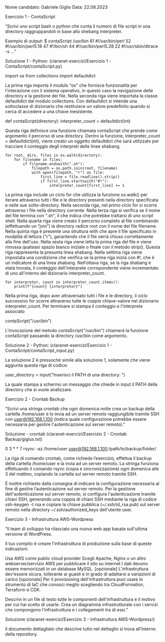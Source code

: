 Nome candidato: Gabriele Giglio
Data: 22.08.2023

Esercizio 1 - ContaScript

“Scrivi uno script bash o python che conta il numero di file script in una directory raggruppandoli in base allo shebang interpreter. 

Esempio di output: 
$ contaScript /usr/bin
81 #!/usr/bin/perl
52 #!/usr/bin/perl5.18
47 #!/bin/sh
44 #!/usr/bin/perl5.28
22 #!/usr/sbin/dtrace -s
…”

Soluzione 1 - Python: (claranet-esercizi/Esercizio 1 - ContaScript/contaScript.py)

import os
from collections import defaultdict

La prima riga importa il modulo “os” che fornisce funzionalità per l'interazione con il sistema operativo, in questo caso la navigazione delle directory e la gestione dei file.
Nella seconda riga viene importata la classe defaultdict dal modulo collections. Con defaultdict si intende una sottoclasse di dizionario che restituisce un valore predefinito quando si cerca di accedere a una chiave inesistente.

def contaScript(directory):
    interpreter_count = defaultdict(int)

Questa riga definisce una funzione chiamata contaScript che prende come argomento il percorso di una directory.
Dentro la funzione, interpreter_count = defaultdict(int), viene creato un oggetto defaultdict che sarà utilizzato per tracciare il conteggio degli interpreti delle linee shabang.

    for root, dirs, files in os.walk(directory):
        for filename in files:
            if filename.endswith(".sh"):
                filepath = os.path.join(root, filename)
                with open(filepath, "r") as file:
                    first_line = file.readline().strip()
                    if first_line.startswith("#!"):
                        interpreter_count[first_line] += 1

La prima riga include un ciclo for che utilizza la funzione os.walk() per iterare attraverso tutti i file e le directory presenti nella directory specificata e nelle sue sotto-directory.
Nella seconda riga, nel primo ciclo for si scorre attraverso i file nella directory corrente.
Nella terza riga si verifica se il nome del file termina con ".sh", il che indica che potrebbe trattarsi di uno script shell.
Nella quarta riga viene creato il percorso completo al file combinando (effettuando un “join”) la directory radice root con il nome del file filename.
Nella quinta riga è presente una struttura with che apre il file specificato in modalità di lettura ("r"), garantendo che il file verrà chiuso correttamente alla fine dell'uso.
Nella sesta riga viene letta la prima riga del file e viene rimossa qualsiasi spazio bianco iniziale o finale con il metodo strip(). Questa riga rappresenta la presunta linea shabang.
Nella settima riga viene impostata una condizione che verifica se la prima riga inizia con #!, che è un indicatore di una linea shabang.
Nell’ottava riga, se la riga shabang è stata trovata, il conteggio dell'interprete corrispondente viene incrementato di uno all'interno del dizionario interpreter_count.

    for interpreter, count in interpreter_count.items():
        print(f"{count} {interpreter}")

Nella prima riga, dopo aver attraversato tutti i file e le directory, il ciclo successivo for scorre attraverso tutte le coppie chiave-valore nel dizionario interpreter_count.
Per terminare si stampa il conteggio e l'interprete associato

contaScript("/usr/bin")

L'invocazione del metodo contaScript("/usr/bin") chiamerà la funzione contaScript passando la directory /usr/bin come argomento.

Soluzione 2 - Python: (claranet-esercizi/Esercizio 1 - ContaScript/contaScript_input.py)

La soluzione 2 è pressoché simile alla soluzione 1, solamente che viene aggiunta questa riga di codice: 

user_directory = input("Inserisci il PATH di una directory: ")

La quale stampa a schermo un messaggio che chiede in input il PATH della directory che si vuole analizzare.




Esercizio 2 - Crontab Backup

“Scrivi una stringa crontab che ogni domenica notte crea un backup della cartella /home/user e lo invia ad un server remoto raggiungibile tramite SSH con user@192.168.1.100 (indica quale configurazione potrebbe essere necessaria per gestire l'autenticazione sul server remoto).”

Soluzione - crontab (claranet-esercizi/Esercizio 2 - Crontab Backup/giglus.txt)

0 3 * * 7 rsync -az /home/user user@192.168.1.100:/path/to/backup/folder/

La riga di comando crontab, come richiede l’esercizio, effettua il backup della cartella /home/user e la invia ad un server remoto. La stringa funziona effettuando il comando rsync (copia e sincronizzazione) ogni domenica alle 3 del mattino, copiando la cartella sul server remoto tramite SSH.

È inoltre richiesto dalla consegna di indicare la configurazione necessaria al fine di gestire l’autenticazione sul server remoto. Per la gestione dell'autenticazione sul server remoto, si configura l'autenticazione tramite chiavi SSH, generando una coppia di chiavi SSH mediante la riga di codice ssh-keygen -t rsa e copiare la chiave pubblica (~/.ssh/id_rsa.pub) sul server remoto nella directory ~/.ssh/authorized_keys dell'utente user.




Esercizio 3 - Infrastruttura AWS-Wordpress

“Il team di sviluppo ha rilasciato una nuova web app basata sull'ultima versione di WordPress.

Il tuo compito è creare l'infrastruttura di produzione sulla base di queste indicazioni:

Usa AWS come public cloud provider
Scegli Apache, Nginx o un altro webserver/servizio AWS per pubblicare il sito su internet
I dati devono essere memorizzati in un database MySQL.
[opzionale] L'infrastruttura dev'essere sicura, tollerante ai guasti e in grado di adattarsi a variazioni di carico
[opzionale] Per il provisioning dell'infrastruttura puoi usare lo strumento di IaC che conosci meglio scegliendo tra CloudFormation, Terraform e CDK.

Descrivi in un file di testo tutte le componenti dell'infrastruttura e il motivo per cui hai scelto di usarle. Crea un diagramma infrastrutturale con i servizi che compongono l'infrastruttura e i collegamenti tra di essi.”

Soluzione (claranet-esercizi/Esercizio 3 - Infrastruttura AWS-Wordpress/)


Il documento dettagliato che descrive tutto nel dettaglio si trova all’interno della repository.
